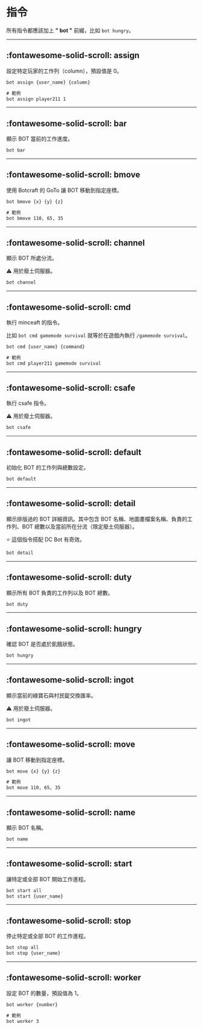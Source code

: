 # 指令

所有指令都應該加上 **" bot "** 前綴，比如 `bot hungry`。

---

## :fontawesome-solid-scroll: assign

設定特定玩家的工作列（column），預設值是 0。

```txt
bot assign {user_name} {column}

# 範例
bot assign player211 1
```

---

## :fontawesome-solid-scroll: bar

顯示 BOT 當前的工作進度。

```txt
bot bar
```

---

## :fontawesome-solid-scroll: bmove

使用 Botcraft 的 GoTo 讓 BOT 移動到指定座標。

```txt
bot bmove {x} {y} {z}

# 範例
bot bmove 110, 65, 35
```

---

## :fontawesome-solid-scroll: channel

顯示 BOT 所處分流。

:warning: 用於廢土伺服器。

```txt
bot channel
```

---

## :fontawesome-solid-scroll: cmd

執行 minceaft 的指令。

比如 `bot cmd gamemode survival` 就等於在遊戲內執行 `/gamemode survival`。

```txt
bot cmd {user_name} {command}

# 範例
bot cmd player211 gamemode survival
```

---

## :fontawesome-solid-scroll: csafe

執行 csafe 指令。

:warning: 用於廢土伺服器。

```txt
bot csafe
```

---

## :fontawesome-solid-scroll: default

初始化 BOT 的工作列與總數設定。

```txt
bot default
```

---

## :fontawesome-solid-scroll: detail

顯示排版過的 BOT 詳細資訊。其中包含 BOT 名稱、地圖畫檔案名稱、負責的工作列、BOT 總數以及當前所在分流（限定廢土伺服器）。

:star: 這個指令搭配 DC Bot 有奇效。

```txt
bot detail
```

---

## :fontawesome-solid-scroll: duty

顯示所有 BOT 負責的工作列以及 BOT 總數。

```txt
bot duty
```

---

## :fontawesome-solid-scroll: hungry

確認 BOT 是否處於飢餓狀態。

```txt
bot hungry
```

---

## :fontawesome-solid-scroll: ingot

顯示當前的綠寶石與村民錠交換匯率。

:warning: 用於廢土伺服器。

```txt
bot ingot
```

---

## :fontawesome-solid-scroll: move

讓 BOT 移動到指定座標。

```txt
bot move {x} {y} {z}

# 範例
bot move 110, 65, 35
```

---

## :fontawesome-solid-scroll: name

顯示 BOT 名稱。

```txt
bot name
```

---

## :fontawesome-solid-scroll: start

讓特定或全部 BOT 開始工作進程。

```txt
bot start all
bot start {user_name}
```

---

## :fontawesome-solid-scroll: stop

停止特定或全部 BOT 的工作進程。

```txt
bot stop all
bot stop {user_name}
```

---

## :fontawesome-solid-scroll: worker

設定 BOT 的數量，預設值為 1。

```txt
bot worker {number}

# 範例
bot worker 3
```
